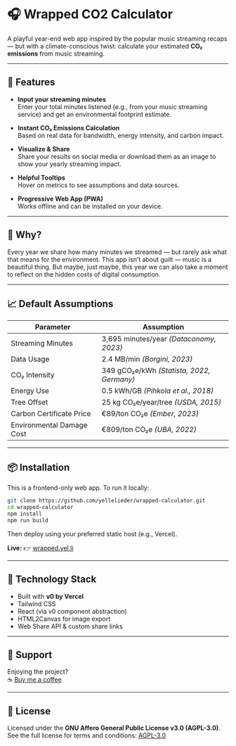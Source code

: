 # 🎧 Wrapped CO2 Calculator

A playful year-end web app inspired by the popular music streaming recaps — but with a climate-conscious twist: calculate your estimated **CO₂ emissions** from music streaming.

---

## 🚀 Features

- **Input your streaming minutes**  
  Enter your total minutes listened (e.g., from your music streaming service) and get an environmental footprint estimate.

- **Instant CO₂ Emissions Calculation**  
  Based on real data for bandwidth, energy intensity, and carbon impact.

- **Visualize & Share**  
  Share your results on social media or download them as an image to show your yearly streaming impact.

- **Helpful Tooltips**  
  Hover on metrics to see assumptions and data sources.

- **Progressive Web App (PWA)**  
  Works offline and can be installed on your device.

---

## 🧠 Why?

Every year we share how many minutes we streamed — but rarely ask what that means for the environment. This app isn’t about guilt — music is a beautiful thing. But maybe, just maybe, this year we can also take a moment to reflect on the hidden costs of digital consumption.

---

## 📈 Default Assumptions

| Parameter | Assumption |
|----------|--------|
| Streaming Minutes | 3,695 minutes/year *(Dataconomy, 2023)* |
| Data Usage | 2.4 MB/min *(Borgini, 2023)* |
| CO₂ Intensity | 349 gCO₂e/kWh *(Statista, 2022, Germany)* |
| Energy Use | 0.5 kWh/GB *(Pihkola et al., 2018)* |
| Tree Offset | 25 kg CO₂e/year/tree *(USDA, 2015)* |
| Carbon Certificate Price | €89/ton CO₂e *(Ember, 2023)* |
| Environmental Damage Cost | €809/ton CO₂e *(UBA, 2022)* |

---

## 📦 Installation

This is a frontend-only web app. To run it locally:

```bash
git clone https://github.com/yellelieder/wrapped-calculator.git
cd wrapped-calculator
npm install
npm run build
```

Then deploy using your preferred static host (e.g., Vercel).

**Live:** 👉 [wrapped.yel.li](https://wrapped.yel.li)

---

## 🧩 Technology Stack

- Built with **v0 by Vercel**
- Tailwind CSS
- React (via v0 component abstraction)
- HTML2Canvas for image export
- Web Share API & custom share links

---

## 🤝 Support

Enjoying the project?  
☕ [Buy me a coffee](https://buymeacoffee.com/yellelieder)

---

## 📄 License

Licensed under the **GNU Affero General Public License v3.0 (AGPL-3.0)**.  
See the full license for terms and conditions: [AGPL-3.0](https://www.gnu.org/licenses/agpl-3.0.html)
